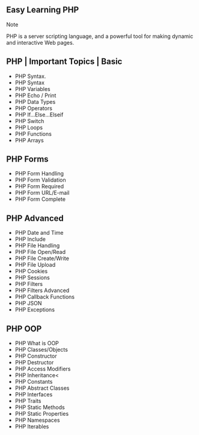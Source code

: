 ## Easy Learning PHP

> [!NOTE]
> PHP is a server scripting language, and a powerful tool for making dynamic and interactive Web pages.

## PHP | Important Topics | Basic

- PHP Syntax.
- PHP Syntax
- PHP Variables
- PHP Echo / Print
- PHP Data Types
- PHP Operators
- PHP If...Else...Elseif
- PHP Switch
- PHP Loops
- PHP Functions
- PHP Arrays

## PHP Forms

- PHP Form Handling
- PHP Form Validation
- PHP Form Required
- PHP Form URL/E-mail
- PHP Form Complete

## PHP Advanced

- PHP Date and Time
- PHP Include
- PHP File Handling
- PHP File Open/Read
- PHP File Create/Write
- PHP File Upload
- PHP Cookies
- PHP Sessions
- PHP Filters
- PHP Filters Advanced
- PHP Callback Functions
- PHP JSON
- PHP Exceptions

## PHP OOP

- PHP What is OOP
- PHP Classes/Objects
- PHP Constructor
- PHP Destructor
- PHP Access Modifiers
- PHP Inheritance<
- PHP Constants
- PHP Abstract Classes
- PHP Interfaces
- PHP Traits
- PHP Static Methods
- PHP Static Properties
- PHP Namespaces
- PHP Iterables
